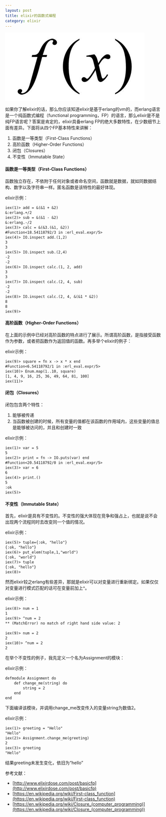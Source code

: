 ```yaml
---
layout: post
title: elixir的函数式编程
category: elixir
---
```


![Vim cmd](/images/函数式编程.jpg "functional programming")

如果你了解elixir的话，那么你应该知道elixir是基于erlang的vm的，而erlang语言是一个纯函数式编程（functional programming，FP）的语言，那么elixir是不是纯FP语言呢？答案是肯定的，elixir具备erlang FP的绝大多数特性，在少数细节上面有差异。下面将从四个FP基本特性来讲解：
1. 函数是一等类型（First-Class Functions）
2. 高阶函数（Higher-Order Functions）
3. 闭包（Closures）
4. 不变性（Immutable State）

#### 函数是一等类型（First-Class Functions）
函数独立存在，不依附于任何对象或者命名空间，函数就是数据，就如同数据结构、数字以及字符串一样。匿名函数是该特性的最好体现。

elixir示例：

	iex(1)> add = &(&1 + &2)
	&:erlang.+/2
	iex(2)> sub = &(&1 - &2)
	&:erlang.-/2
	iex(3)> calc = &(&3.(&1, &2))
	#Function<18.54118792/3 in :erl_eval.expr/5>
	iex(4)> IO.inspect add.(1,2)
	3
	3
	iex(5)> IO.inspect sub.(2,4)
	-2
	-2
	iex(6)> IO.inspect calc.(1, 2, add)
	3
	3
	iex(7)> IO.inspect calc.(2, 4, sub)
	-2
	-2
	iex(8)> IO.inspect calc.(2, 4, &(&1 * &2))
	8
	8
	iex(9)>

#### 高阶函数（Higher-Order Functions）
在上面的示例中已经对高阶函数的特点进行了展示。所谓高阶函数，是指接受函数作为参数，或者把函数作为返回值的函数。再多举个elixir的例子：

elixir示例：

	iex(9)> square = fn x -> x * x end
	#Function<6.54118792/1 in :erl_eval.expr/5>
	iex(10)> Enum.map(1..10, square)
	[1, 4, 9, 16, 25, 36, 49, 64, 81, 100]
	iex(11)>

#### 闭包（Closures）
闭包包含两个特性：
1. 能够被传递
2. 当函数被创建的时候，所有变量的值都在该函数的作用域内，这些变量的值总是能够被访问的，并且和创建时一致

elixir示例：

	iex(1)> var = 5
	5
	iex(2)> print = fn -> IO.puts(var) end
	#Function<20.54118792/0 in :erl_eval.expr/5>
	iex(3)> var = 6
	6
	iex(4)> print.()
	5
	:ok
    iex(5)>


#### 不变性（Immutable State）
首先，elixir是具有不变性的。不变性的强大体现在竞争和强占上，也就是说不会出现两个流程同时去改变同一个值的情况。

elixir示例：

	iex(5)> tuple={:ok, "hello"}
	{:ok, "hello"}
    iex(6)> put_elem(tuple,1,"world")
    {:ok, "world"}
    iex(7)> tuple
    {:ok, "hello"}
    iex(8)>

然而elixir较之erlang有些差异，那就是elixir可以对变量进行重新绑定。如果仅仅对变量进行模式匹配的话可在变量前加上^。

elixir示例：

    iex(8)> num = 1
    1
    iex(9)> ^num = 2
    ** (MatchError) no match of right hand side value: 2

    iex(9)> num = 2
    2
    iex(10)> ^num = 2
    2

在举个不变性的例子，我先定义一个名为Assignment的模块：

elixir示例：

	defmodule Assignment do
        def change_me(string) do
            string = 2
        end
    end

下面编译该模块，并调用change_me改变传入的变量string为数值2。

elixir示例：

    iex(1)> greeting = "Hello"
    "Hello"
    iex(2)> Assignment.change_me(greeting)
    2
    iex(3)> greeting
    "Hello"

结果greeting未发生变化，依旧为“hello”

参考文献：
- [http://www.elixirdose.com/post/basicfp](http://www.elixirdose.com/post/basicfp)
- [https://en.wikipedia.org/wiki/First-class_function](https://en.wikipedia.org/wiki/First-class_function)
- [https://en.wikipedia.org/wiki/Closure_(computer_programming)](https://en.wikipedia.org/wiki/Closure_(computer_programming))